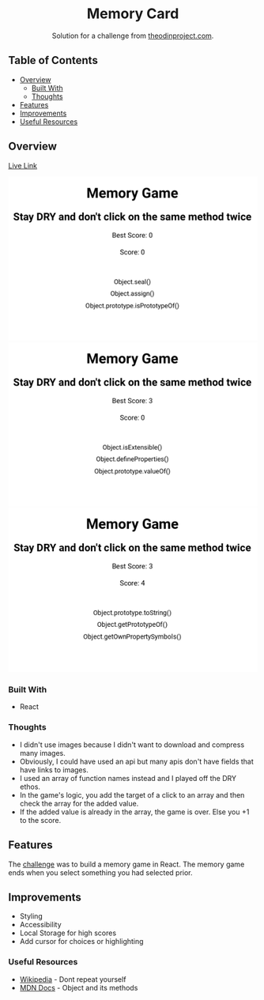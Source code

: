 <h1 align="center">Memory Card</h1>

<div align="center">
   Solution for a challenge from  <a href="https://www.theodinproject.com/paths/full-stack-javascript/courses/javascript/lessons/memory-card" target="_blank">theodinproject.com</a>.
</div>

## Table of Contents

- [Overview](#overview)
  - [Built With](#built-with)
  - [Thoughts](#thoughts)
- [Features](#features)
- [Improvements](#improvements)
- [Useful Resources](#useful-resources)

## Overview

[Live Link](https://jdegand.github.io/odin-project-memory-card)

![](./odin-project-memory-game-homepage.png)
![](./odin-project-memory-game-best-score.png)
![](./odin-project-memory-game-new-high-score.png)

### Built With

- React

### Thoughts

- I didn't use images because I didn't want to download and compress many images.  
- Obviously, I could have used an api but many apis don't have fields that have links to images.
- I used an array of function names instead and I played off the DRY ethos.  
- In the game's logic, you add the target of a click to an array and then check the array for the added value.  
- If the added value is already in the array, the game is over. Else you +1 to the score.
 
## Features

The [challenge](https://www.theodinproject.com/paths/full-stack-javascript/courses/javascript/lessons/memory-card) was to build a memory game in React.  The memory game ends when you select something you had selected prior.  

## Improvements

- Styling
- Accessibility
- Local Storage for high scores
- Add cursor for choices or highlighting

### Useful Resources

- [Wikipedia](https://en.wikipedia.org/wiki/Don%27t_repeat_yourself) - Dont repeat yourself
- [MDN Docs](https://developer.mozilla.org/en-US/docs/Web/JavaScript/Reference/Global_Objects/Object) - Object and its methods

